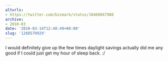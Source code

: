 ```yaml
---
alturls:
- https://twitter.com/bismark/status/10468047988
archive:
- 2010-03
date: '2010-03-14T12:48:49+00:00'
slug: '1268570929'
---
```


I would definitely give up the few times daylight savings actually did me any good if I could just get my hour of sleep back. :/

